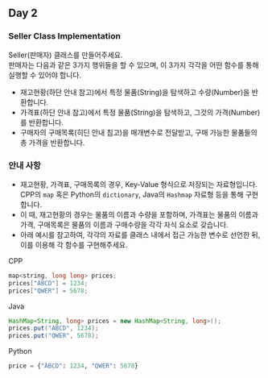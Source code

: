 ## Day 2

### Seller Class Implementation

Seller(판매자) 클래스를 만들어주세요.<br/>
판매자는 다음과 같은 3가지 행위들을 할 수 있으며, 이 3가지 각각을 어떤 함수를 통해 실행할 수 있어야 합니다.

- 재고현황(하단 안내 참고)에서 특정 물품(String)을 탐색하고 수량(Number)을 반환합니다.
- 가격표(하단 안내 참고)에서 특정 물품(String)을 탐색하고, 그것의 가격(Number)를 반환합니다.
- 구매자의 구매목록(히딘 안내 침고)을 매개변수로 전달받고, 구매 가능한 물품들의 총 가격을 반환합니다.

<!-- ### Bonus
- Bonus 내용들은 구현해도 좋고, 하지 않아도 좋습니다. 한번 고민해보세요!
- 물품의 재고가 5개 이하인 물품들은 10% 할인 행사를 한다고 합니다! 구매자의 구매 함수 내에 이를 적용해 구현해보세요.
- 재고가 늘어납니다! 특정 물품의 수량을 늘릴 수 있는 함수를 구현해보세요. -->

### 안내 사항
- 재고현황, 가격표, 구매목록의 경우, Key-Value 형식으로 저장되는 자료형입니다. CPP의 `map` 혹은 Python의 `dictionary`, Java의 `Hashmap` 자료형 등을 통해 구현합니다.
- 이 때, 재고현황의 경우는 물품의 이름과 수량을 포함하며, 가격표는 물품의 이름과 가격, 구매목록은 물품의 이름과 구매수량을 각각 자식 요소로 갖습니다.
- 아래 예시를 참고하여, 각각의 자료를 클래스 내에서 접근 가능한 변수로 선언한 뒤, 이를 이용해 각 함수를 구현해주세요.

CPP
```cpp
map<string, long long> prices;
prices["ABCD"] = 1234;
prices["QWER"] = 5678;
```
Java
```java
HashMap<String, long> prices = new HashMap<String, long>();
prices.put("ABCD", 1234);
prices.put("QWER", 5678);
```
Python
```python
price = {"ABCD": 1234, "QWER": 5678}
```